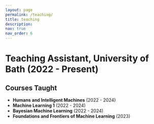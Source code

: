 ```yaml
---
layout: page
permalink: /teaching/
title: teaching
description: 
nav: true
nav_order: 6
---
```


# Teaching Assistant, University of Bath (2022 - Present)

## Courses Taught
- **Humans and Intelligent Machines** (2022 - 2024)
- **Machine Learning 1** (2022 - 2024)
- **Bayesian Machine Learning** (2022 - 2024)
- **Foundations and Frontiers of Machine Learning** (2023)
